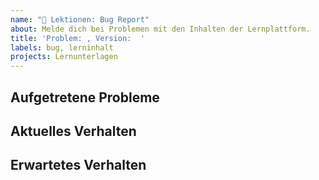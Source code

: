 ```yaml
---
name: "🐛 Lektionen: Bug Report"
about: Melde dich bei Problemen mit den Inhalten der Lernplattform.
title: 'Problem: , Version:  '
labels: bug, lerninhalt
projects: Lernunterlagen
---
```

<!--
  Bitte beschreibe möglichst genau was deine Probleme sind.
-->

## Aufgetretene Probleme


## Aktuelles Verhalten


## Erwartetes Verhalten
